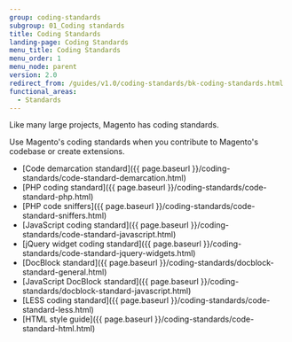```yaml
---
group: coding-standards
subgroup: 01_Coding standards
title: Coding Standards
landing-page: Coding Standards
menu_title: Coding Standards
menu_order: 1
menu_node: parent
version: 2.0
redirect_from: /guides/v1.0/coding-standards/bk-coding-standards.html
functional_areas:
  - Standards
---
```

<!-- This topic is referred to from Magento 2 code! Don't change the {% glossarytooltip a05c59d3-77b9-47d0-92a1-2cbffe3f8622 %}URL{% endglossarytooltip %} without informing engineering! -->
<!-- Referring file: contributing.md owned by core -->


Like many large projects, Magento has coding standards. 

Use Magento's coding standards when you contribute to Magento's codebase or create extensions.

- [Code demarcation standard]({{ page.baseurl }}/coding-standards/code-standard-demarcation.html)
- [PHP coding standard]({{ page.baseurl }}/coding-standards/code-standard-php.html)
- [PHP code sniffers]({{ page.baseurl }}/coding-standards/code-standard-sniffers.html)
- [JavaScript coding standard]({{ page.baseurl }}/coding-standards/code-standard-javascript.html)
- [jQuery widget coding standard]({{ page.baseurl }}/coding-standards/code-standard-jquery-widgets.html)
- [DocBlock standard]({{ page.baseurl }}/coding-standards/docblock-standard-general.html)
- [JavaScript DocBlock standard]({{ page.baseurl }}/coding-standards/docblock-standard-javascript.html)
- [LESS coding standard]({{ page.baseurl }}/coding-standards/code-standard-less.html)
- [HTML style guide]({{ page.baseurl }}/coding-standards/code-standard-html.html)
